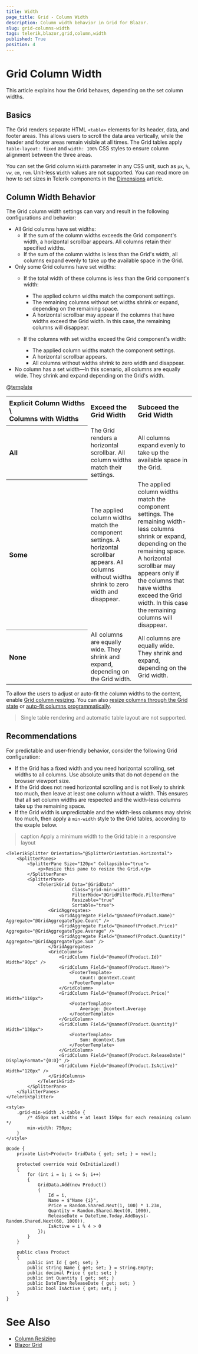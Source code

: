 ```yaml
---
title: Width
page_title: Grid - Column Width
description: Column width behavior in Grid for Blazor.
slug: grid-columns-width
tags: telerik,blazor,grid,column,width
published: True
position: 4
---
```


# Grid Column Width

This article explains how the Grid behaves, depending on the set column widths.

## Basics

The Grid renders separate HTML `<table>` elements for its header, data, and footer areas. This allows users to scroll the data area vertically, while the header and footer areas remain visible at all times. The Grid tables apply `table-layout: fixed` and `width: 100%` CSS styles to ensure column alignment between the three areas.

You can set the Grid column `Width` parameter in any CSS unit, such as `px`, `%`, `vw`, `em`, `rem`. Unit-less `Width` values are not supported. You can read more on how to set sizes in Telerik components in the [Dimensions](slug:common-features/dimensions) article.

## Column Width Behavior

The Grid column width settings can vary and result in the following configurations and behavior:

* All Grid columns have set widths:
    * If the sum of the column widths exceeds the Grid component's width, a horizontal scrollbar appears. All columns retain their specified widths.
    * If the sum of the column widths is less than the Grid's width, all columns expand evenly to take up the available space in the Grid.
* Only some Grid columns have set widths:
    * If the total width of these columns is less than the Grid component's width:

        * The applied column widths match the component settings.
        * The remaining columns without set widths shrink or expand, depending on the remaining space.
        * A horizontal scrollbar may appear if the columns that have widths exceed the Grid width. In this case, the remaining columns will disappear.
    * If the columns with set widths exceed the Grid component's width:
        * The applied column widths match the component settings.
        * A horizontal scrollbar appears.
        * All columns without widths shrink to zero width and disappear.
* No column has a set width&mdash;In this scenario, all columns are equally wide. They shrink and expand depending on the Grid's width.

@[template](/_contentTemplates/common/parameters-table-styles.md#table-layout)

<style>
    .multi-dimensional-table th {
        padding: 8px;
        background: var(--bg-table-th-color);
        color: var(--table-th-color);
        font-weight: 700;
        text-align: left;
        font-size: 18px;
    }
</style>

<table class="multi-dimensional-table">
<tr><th>Explicit&nbsp;Column&nbsp;Widths<br> \ <br> Columns&nbsp;with&nbsp;Widths</th><th>Exceed the Grid Width</th><th>Subceed the Grid Width</th></tr>
<tr><th>All</th><td>The Grid renders a horizontal scrollbar. All column widths match their settings.</td><td>All columns expand evenly to take up the available space in the Grid.</td></tr>
<tr><th>Some</th><td>The applied column widths match the component settings. A horizontal scrollbar appears. All columns without widths shrink to zero width and disappear.</td><td>The applied column widths match the component settings. The remaining width-less columns shrink or expand, depending on the remaining space. A horizontal scrollbar may appears only if the columns that have widths exceed the Grid width. In this case the remaining columns will disappear.</td></tr>
<tr><th>None</th><td>All columns are equally wide. They shrink and expand, depending on the Grid width.</td><td>All columns are equally wide. They shrink and expand, depending on the Grid width.</td></tr>
</table>

To allow the users to adjust or auto-fit the column widths to the content, enable [Grid column resizing](slug:components/grid/columns/resize). You can also [resize columns through the Grid state](slug:grid-state#setstateasync) or [auto-fit columns programmatically](slug:components/grid/columns/resize#autofit-columns).

> Single table rendering and automatic table layout are not supported.

## Recommendations

For predictable and user-friendly behavior, consider the following Grid configuration:

* If the Grid has a fixed width and you need horizontal scrolling, set widths to all columns. Use absolute units that do not depend on the browser viewport size.
* If the Grid does not need horizontal scrolling and is not likely to shrink too much, then leave at least one column without a width. This ensures that all set column widths are respected and the width-less columns take up the remaining space.
* If the Grid width is unpredictable and the width-less columns may shrink too much, then apply a `min-width` style to the Grid tables, according to the exaple below.

>caption Apply a minimum width to the Grid table in a responsive layout

````RAZOR
<TelerikSplitter Orientation="@SplitterOrientation.Horizontal">
    <SplitterPanes>
        <SplitterPane Size="120px" Collapsible="true">
            <p>Resize this pane to resize the Grid.</p>
        </SplitterPane>
        <SplitterPane>
            <TelerikGrid Data="@GridData"
                         Class="grid-min-width"
                         FilterMode="@GridFilterMode.FilterMenu"
                         Resizable="true"
                         Sortable="true">
                <GridAggregates>
                    <GridAggregate Field="@nameof(Product.Name)" Aggregate="@GridAggregateType.Count" />
                    <GridAggregate Field="@nameof(Product.Price)" Aggregate="@GridAggregateType.Average" />
                    <GridAggregate Field="@nameof(Product.Quantity)" Aggregate="@GridAggregateType.Sum" />
                </GridAggregates>
                <GridColumns>
                    <GridColumn Field="@nameof(Product.Id)" Width="90px" />
                    <GridColumn Field="@nameof(Product.Name)">
                        <FooterTemplate>
                            Count: @context.Count
                        </FooterTemplate>
                    </GridColumn>
                    <GridColumn Field="@nameof(Product.Price)" Width="110px">
                        <FooterTemplate>
                            Average: @context.Average
                        </FooterTemplate>
                    </GridColumn>
                    <GridColumn Field="@nameof(Product.Quantity)" Width="130px">
                        <FooterTemplate>
                            Sum: @context.Sum
                        </FooterTemplate>
                    </GridColumn>
                    <GridColumn Field="@nameof(Product.ReleaseDate)" DisplayFormat="{0:D}" />
                    <GridColumn Field="@nameof(Product.IsActive)" Width="120px" />
                </GridColumns>
            </TelerikGrid>
        </SplitterPane>
    </SplitterPanes>
</TelerikSplitter>

<style>
    .grid-min-width .k-table {
        /* 450px set widths + at least 150px for each remaining column */
        min-width: 750px;
    }
</style>

@code {
    private List<Product> GridData { get; set; } = new();

    protected override void OnInitialized()
    {
        for (int i = 1; i <= 5; i++)
        {
            GridData.Add(new Product()
            {
                Id = i,
                Name = $"Name {i}",
                Price = Random.Shared.Next(1, 100) * 1.23m,
                Quantity = Random.Shared.Next(0, 1000),
                ReleaseDate = DateTime.Today.AddDays(-Random.Shared.Next(60, 1000)),
                IsActive = i % 4 > 0
            });
        }
    }

    public class Product
    {
        public int Id { get; set; }
        public string Name { get; set; } = string.Empty;
        public decimal Price { get; set; }
        public int Quantity { get; set; }
        public DateTime ReleaseDate { get; set; }
        public bool IsActive { get; set; }
    }
}
````

# See Also

* [Column Resizing](slug:components/grid/columns/resize)
* [Blazor Grid](slug:grid-overview)
